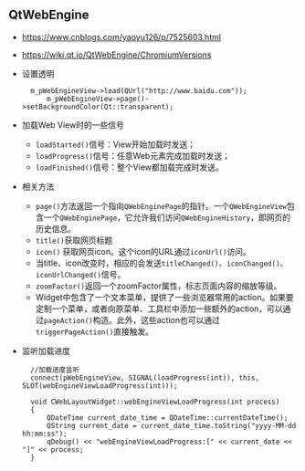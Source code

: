 ## QtWebEngine
- https://www.cnblogs.com/yaoyu126/p/7525603.html
- https://wiki.qt.io/QtWebEngine/ChromiumVersions
- 设置透明

		m_pWebEngineView->load(QUrl("http://www.baidu.com"));
			m_pWebEngineView->page()->setBackgroundColor(Qt::transparent);
- 加载Web View时的一些信号
	- `loadStarted()`信号：View开始加载时发送；
	- `loadProgress()`信号：任意Web元素完成加载时发送；
	- `loadFinished()`信号：整个View都加载完成时发送。
- 相关方法
	- `page()`方法返回一个指向`QWebEnginePage`的指针。一个`QWebEngineView`包含一个`QWebEnginePage`，它允许我们访问`QWebEngineHistory`，即网页的历史信息。
	- `title()`获取网页标题
	- `icon()` 获取网页icon。这个icon的URL通过`iconUrl()`访问。
	- 当title、icon改变时，相应的会发送`titleChanged()`、`iconChanged()`、`iconUrlChanged()`信号。
	- `zoomFactor()`返回一个zoomFactor属性，标志页面内容的缩放等级。
	- Widget中包含了一个文本菜单，提供了一些浏览器常用的action。如果要定制一个菜单，或者向原菜单、工具栏中添加一些额外的action，可以通过`pageAction()`构造。此外，这些action也可以通过`triggerPageAction()`直接触发。
- 监听加载进度

		//加载进度监听
		connect(pWebEngineView, SIGNAL(loadProgress(int)), this, SLOT(webEngineViewLoadProgress(int)));

		void CWebLayoutWidget::webEngineViewLoadProgress(int process)
		{
			QDateTime current_date_time = QDateTime::currentDateTime();
			QString current_date = current_date_time.toString("yyyy-MM-dd hh:mm:ss");
			qDebug() << "webEngineViewLoadProgress:[" << current_date << "]" << process;
		}